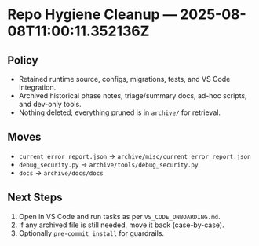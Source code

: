 # Repo Hygiene Cleanup — 2025-08-08T11:00:11.352136Z

## Policy
- Retained runtime source, configs, migrations, tests, and VS Code integration.
- Archived historical phase notes, triage/summary docs, ad-hoc scripts, and dev-only tools.
- Nothing deleted; everything pruned is in `archive/` for retrieval.

## Moves
- `current_error_report.json` → `archive/misc/current_error_report.json`
- `debug_security.py` → `archive/tools/debug_security.py`
- `docs` → `archive/docs/docs`

## Next Steps
1) Open in VS Code and run tasks as per `VS_CODE_ONBOARDING.md`.
2) If any archived file is still needed, move it back (case-by-case).
3) Optionally `pre-commit install` for guardrails.
